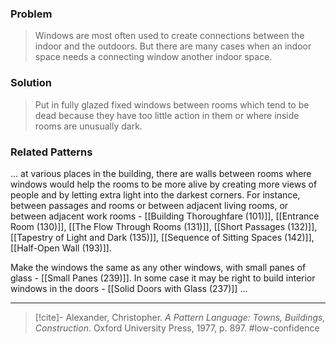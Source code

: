 ### Problem
>Windows are most often used to create connections between the indoor and the outdoors. But there are many cases when an indoor space needs a connecting window another indoor space.

### Solution
>Put in fully glazed fixed windows between rooms which tend to be dead because they have too little action in them or where inside rooms are unusually dark.

### Related Patterns
... at various places in the building, there are walls between rooms where windows would help the rooms to be more alive by creating more views of people and by letting extra light into the darkest corners. For instance, between passages and rooms or between adjacent living rooms, or between adjacent work rooms - [[Building Thoroughfare (101)]], [[Entrance Room (130)]], [[The Flow Through Rooms (131)]], [[Short Passages (132)]], [[Tapestry of Light and Dark (135)]], [[Sequence of Sitting Spaces (142)]], [[Half-Open Wall (193)]].

Make the windows the same as any other windows, with small panes of glass - [[Small Panes (239)]]. In some case it may be right to build interior windows in the doors - [[Solid Doors with Glass (237)]] ...

---
> [!cite]- Alexander, Christopher. _A Pattern Language: Towns, Buildings, Construction_. Oxford University Press, 1977, p. 897.
> #low-confidence 